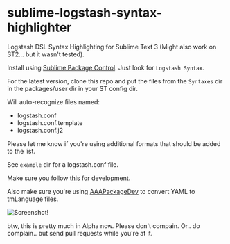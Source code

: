 sublime-logstash-syntax-highlighter
===================================

Logstash DSL Syntax Highlighting for Sublime Text 3 (Might also work on ST2... but it wasn't tested).

Install using [Sublime Package Control](https://packagecontrol.io/installation).
Just look for `Logstash Syntax`.

For the latest version, clone this repo and put the files from the `Syntaxes` dir in the packages/user dir in your ST config dir.

Will auto-recognize files named:

* logstash.conf
* logstash.conf.template
* logstash.conf.j2

Please let me know if you're using additional formats that should be added to the list.

See `example` dir for a logstash.conf file.

Make sure you follow [this](http://docs.sublimetext.info/en/latest/extensibility/syntaxdefs.html) for development.

Also make sure you're using [AAAPackageDev](https://github.com/SublimeText/AAAPackageDev) to convert YAML to tmLanguage files.

![Screenshot!](https://github.com/nir0s/sublime-logstash-syntax-highlighter/raw/master/scr.png)

btw, this is pretty much in Alpha now. Please don't compain. Or.. do complain.. but send pull requests while you're at it.
